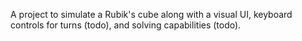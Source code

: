 A project to simulate a Rubik's cube along with a visual UI, keyboard controls for turns (todo), and solving capabilities (todo). 
